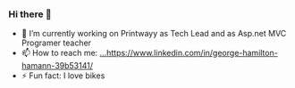 ### Hi there 👋

<!--
**drhamann/drhamann** is a ✨ _special_ ✨ repository because its `README.md` (this file) appears on your GitHub profile.
-->

- 🔭 I’m currently working on Printwayy as Tech Lead and as Asp.net MVC Programer teacher
- 📫 How to reach me: [...](https://www.linkedin.com/in/george-hamilton-hamann-39b53141/)https://www.linkedin.com/in/george-hamilton-hamann-39b53141/
- ⚡ Fun fact: I love bikes

